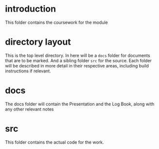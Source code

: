 # introduction
This folder contains the coursework for the module

# directory layout
This is the top level directory. 
In here will be a `docs` folder for documents that are to be marked. 
And a sibling folder `src` for the source.
Each folder will be described in more detail in their respective areas, including build instructions if relevant.

# docs
The docs folder will contain the Presentation and the Log Book, along with any other relevant notes

# src
This folder contains the actual code for the work.
